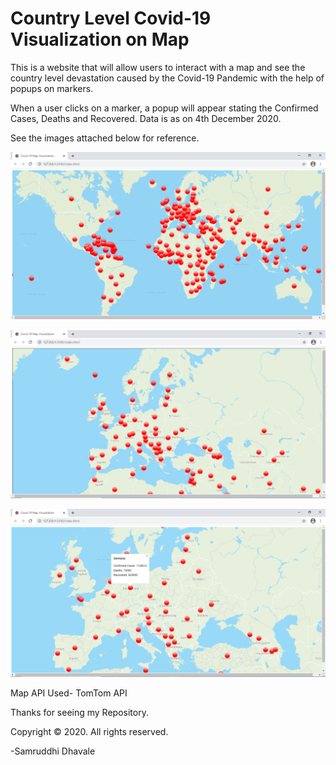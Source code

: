 # Country Level Covid-19 Visualization on Map

This is a website that will allow users to interact with a map and see the country level devastation caused by the Covid-19 Pandemic with the help of popups on markers.

When a user clicks on a marker, a popup will appear stating the Confirmed Cases, Deaths and Recovered. Data is as on 4th December 2020. 


See the images attached below for reference.


![](Covid-19%20Visualization%20on%20Map-1.PNG)


![](Covid-19%20Visualization%20on%20Map-2.PNG)


![](Covid-19%20Visualization%20on%20Map-3.PNG)

Map API Used- TomTom API

Thanks for seeing my Repository. 

Copyright © 2020. All rights reserved.


-Samruddhi Dhavale

